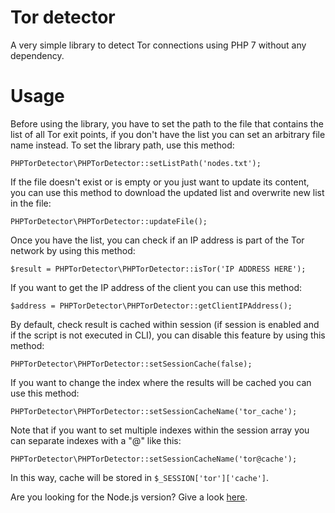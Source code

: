 # Tor detector

A very simple library to detect Tor connections using PHP 7 without any dependency.

# Usage

Before using the library, you have to set the path to the file that contains the list of all Tor exit points, if you don't have the list you can set an arbitrary file name instead.
To set the library path, use this method:

`PHPTorDetector\PHPTorDetector::setListPath('nodes.txt');`

If the file doesn't exist or is empty or you just want to update its content, you can use this method to download the updated list and overwrite new list in the file:

`PHPTorDetector\PHPTorDetector::updateFile();`

Once you have the list, you can check if an IP address is part of the Tor network by using this method:

`$result = PHPTorDetector\PHPTorDetector::isTor('IP ADDRESS HERE');`

If you want to get the IP address of the client you can use this method:

`$address = PHPTorDetector\PHPTorDetector::getClientIPAddress();`

By default, check result is cached within session (if session is enabled and if the script is not executed in CLI), you can disable this feature by using this method:

`PHPTorDetector\PHPTorDetector::setSessionCache(false);`

If you want to change the index where the results will be cached you can use this method:

`PHPTorDetector\PHPTorDetector::setSessionCacheName('tor_cache');`

Note that if you want to set multiple indexes within the session array you can separate indexes with a "@" like this:

`PHPTorDetector\PHPTorDetector::setSessionCacheName('tor@cache');`

In this way, cache will be stored in `$_SESSION['tor']['cache']`.

Are you looking for the Node.js version? Give a look [here](https://github.com/RyanJ93/tor-detector).